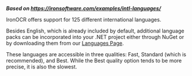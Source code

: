 ***Based on <https://ironsoftware.com/examples/intl-languages/>***

IronOCR offers support for 125 different international languages.

Besides English, which is already included by default, additional language packs can be incorporated into your .NET project either through NuGet or by downloading them from our [Languages Page](https://ironsoftware.com/csharp/ocr/languages/).

These languages are accessible in three qualities: Fast, Standard (which is recommended), and Best. While the Best quality option tends to be more precise, it is also the slowest.